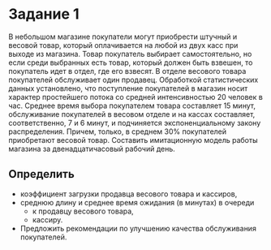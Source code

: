# Задание 1
В небольшом магазине покупатели могут приобрести штучный и весовой товар, который оплачивается на любой из двух касс при выходе из магазина. Товар покупатель выбирает самостоятельно, но если среди выбранных есть товар, который должен быть взвешен, то покупатель идет в отдел, где его взвесят. В отделе весового товара покупателей обслуживает один продавец. Обработкой статистических данных установлено, что поступление покупателей в магазин носит характер простейшего потока со средней интенсивностью 20 человек в час. Среднее время выбора покупателем товара составляет 15 минут, обслуживание покупателей в весовом отделе и на кассах составляет, соответственно, 7 и 6 минут, и подчиняется экспоненциальному закону распределения. Причем, только, в среднем 30% покупателей приобретают весовой товар. Составить имитационную модель работы магазина за двенадцатичасовый рабочий день.

## Определить
* коэффициент загрузки продавца весового товара и кассиров,
* среднюю длину и среднее время ожидания (в минутах) в очереди
  * к продавцу весового товара,
  * кассиру.
* Предложить рекомендации по улучшению качества обслуживания покупателей.
